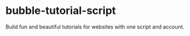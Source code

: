 # bubble-tutorial-script
Build fun and beautiful tutorials for websites with one script and account.
